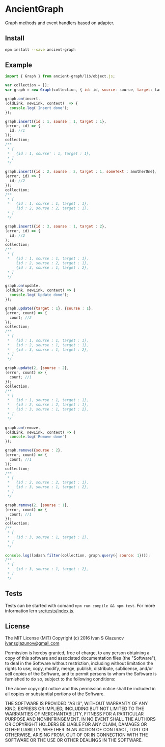 # AncientGraph

Graph methods and event handlers based on adapter.

## Install
```bash
npm install --save ancient-graph
```

## Example

```js
import { Graph } from ancient-graph/lib/object.js;

var collection = [];
var graph = new Graph(collection, { id: id, source: source, target: target });

graph.on(insert,
(oldLink, newLink, context)  => {
  console.log('Insert done');
});

graph.insert({id : 1, sourse : 1, target : 1},
(error, id) => {
  id; //1
}); 
collection; 
/**
 * [
 *   {id : 1, sourse' : 1, target : 1},
 * ]
 */

graph.insert({id : 2, sourse : 2, target : 1, someText : anotherOne},
(error, id) => {
  id; //2
});
collection; 
/**
 * [
 *   {id : 1, sourse : 1, target : 1},
     {id : 2, sourse : 2, target : 1},
 * ]
 */ 

graph.insert({id : 3, sourse : 1, target : 2},
(error, id) => {
  id; //2
);
collection; 
/**
 * [
 *   {id : 1, sourse : 1, target : 1},
     {id : 2, sourse : 2, target : 1},
     {id : 3, sourse : 1, target : 2},
 * ]
 */ 

graph.on(update,
(oldLink, newLink, context) => {
  console.log('Update done');
});

graph.update({target : 1}, {sourse : 1},
(error, count) => {
  count; //2
});
collection; 
/**
 * [
 *   {id : 1, sourse : 1, target : 1},
 *   {id : 2, sourse : 1, target : 1},
 *   {id : 3, sourse : 1, target : 2},
 * ]
 */ 
 
graph.update(2, {sourse : 2}, 
(error, count) => {
  count; //1
});
collection; 
/**
 * [
 *   {id : 1, sourse : 1, target : 1},
 *   {id : 2, sourse : 2, target : 1},
 *   {id : 3, sourse : 1, target : 2},
 * ]
 */ 
 
graph.on(remove,
(oldLink, newLink, context) => {
  console.log('Remove done')
});

graph.remove({sourse : 2},
(error, count) => {
  count; //1
});
collection; 
/**
 * [
 *   {id : 2, sourse : 2, target : 1},
 *   {id : 3, sourse : 1, target : 2},
 * ]
 */ 

graph.remove(2, {sourse : 1},
(error, count) => {
  count; //1
});
collection; 
/**
 * [
 *   {id : 3, sourse : 1, target : 2},
 * ]
 */ 

console.log(lodash.filter(collection, graph.query({ source: 1})));
/**
 * [
 *   {id : 3, sourse : 1, target : 2},
 * ]
 */ 

```

## Tests

Tests can be started with comand `npm run compile && npm test`. For more information lern [src/tests/index.js](https://github.com/AncientSouls/Graph/blob/master/src/tests/index.js).

## License

The MIT License (MIT)
Copyright (c) 2016 Ivan S Glazunov <ivansglazunov@gmail.com>

Permission is hereby granted, free of charge, to any person obtaining a copy of this software and associated documentation files (the "Software"), to deal in the Software without restriction, including without limitation the rights to use, copy, modify, merge, publish, distribute, sublicense, and/or sell copies of the Software, and to permit persons to whom the Software is furnished to do so, subject to the following conditions:

The above copyright notice and this permission notice shall be included in all copies or substantial portions of the Software.

THE SOFTWARE IS PROVIDED "AS IS", WITHOUT WARRANTY OF ANY KIND, EXPRESS OR IMPLIED, INCLUDING BUT NOT LIMITED TO THE WARRANTIES OF MERCHANTABILITY, FITNESS FOR A PARTICULAR PURPOSE AND NONINFRINGEMENT. IN NO EVENT SHALL THE AUTHORS OR COPYRIGHT HOLDERS BE LIABLE FOR ANY CLAIM, DAMAGES OR OTHER LIABILITY, WHETHER IN AN ACTION OF CONTRACT, TORT OR OTHERWISE, ARISING FROM, OUT OF OR IN CONNECTION WITH THE SOFTWARE OR THE USE OR OTHER DEALINGS IN THE SOFTWARE.
